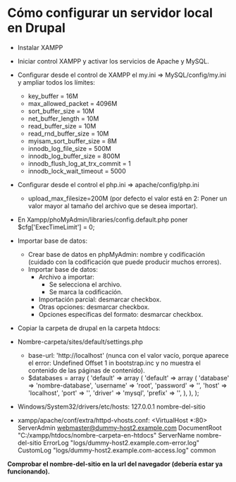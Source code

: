 # Cómo configurar un servidor local en Drupal

- Instalar XAMPP
- Iniciar control XAMPP y activar los servicios de Apache y MySQL.
- Configurar desde el control de XAMPP el my.ini => MySQL/config/my.ini y ampliar todos los límites:
  - key_buffer = 16M
  - max_allowed_packet = 4096M
  - sort_buffer_size = 10M
  - net_buffer_length = 10M
  - read_buffer_size = 10M
  - read_rnd_buffer_size = 10M
  - myisam_sort_buffer_size = 8M
  - innodb_log_file_size = 500M
  - innodb_log_buffer_size = 800M
  - innodb_flush_log_at_trx_commit = 1
  - innodb_lock_wait_timeout = 5000
- Configurar desde el control el php.ini => apache/config/php.ini
  - upload_max_filesize=200M (por defecto el valor está en 2: Poner un valor mayor al tamaño del archivo que se desea importar).
- En Xampp/phoMyAdmin/libraries/config.default.php poner $cfg['ExecTimeLimit'] = 0;
- Importar base de datos: 
  - Crear base de datos en phpMyAdmin: nombre y codificación (cuidado con la codificación que puede producir muchos errores).
  - Importar base de datos: 
    - Archivo a importar: 
      - Se selecciona el archivo.
      - Se marca la codificación.
    - Importación parcial: desmarcar checkbox.
    - Otras opciones: desmarcar checkbox.
    - Opciones específicas del formato: desmarcar checkbox.
 - Copiar la carpeta de drupal en la carpeta htdocs:
 - Nombre-carpeta/sites/default/settings.php
   - base-url: 'http://localhost' (nunca con el valor vacío, porque aparece el error: Undefined Offset 1 in bootstrap.inc y no muestra el contenido de las páginas de contenido).
   - $databases = array (
        'default' => 
        array (
          'default' => 
          array (
            'database' => 'nombre-database',
            'username' => 'root',
            'password' => '',
            'host' => 'localhost',
            'port' => '',
            'driver' => 'mysql',
            'prefix' => '',
          ),
        ),
      );  
      
- Windows/System32/drivers/etc/hosts: 127.0.0.1  nombre-del-sitio
- xampp/apache/conf/extra/httpd-vhosts.conf:
     <VirtualHost *:80>
          ServerAdmin webmaster@dummy-host2.example.com
          DocumentRoot "C:/xampp/htdocs/nombre-carpeta-en-htdocs"
          ServerName nombre-del-sitio
          ErrorLog "logs/dummy-host2.example.com-error.log"
          CustomLog "logs/dummy-host2.example.com-access.log" common
      </VirtualHost>

**Comprobar el nombre-del-sitio en la url del navegador (debería estar ya funcionando).**
